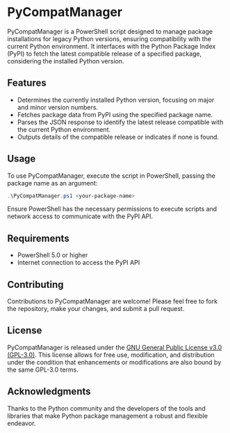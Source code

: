 # PyCompatManager

PyCompatManager is a PowerShell script designed to manage package installations for legacy Python versions, ensuring compatibility with the current Python environment. It interfaces with the Python Package Index (PyPI) to fetch the latest compatible release of a specified package, considering the installed Python version.

## Features

- Determines the currently installed Python version, focusing on major and minor version numbers.
- Fetches package data from PyPI using the specified package name.
- Parses the JSON response to identify the latest release compatible with the current Python environment.
- Outputs details of the compatible release or indicates if none is found.

## Usage

To use PyCompatManager, execute the script in PowerShell, passing the package name as an argument:

```powershell
.\PyCompatManager.ps1 <your-package-name>
```

Ensure PowerShell has the necessary permissions to execute scripts and network access to communicate with the PyPI API.

## Requirements

- PowerShell 5.0 or higher
- Internet connection to access the PyPI API

## Contributing

Contributions to PyCompatManager are welcome! Please feel free to fork the repository, make your changes, and submit a pull request.

## License

PyCompatManager is released under the [GNU General Public License v3.0 (GPL-3.0)](https://www.gnu.org/licenses/gpl-3.0.en.html). This license allows for free use, modification, and distribution under the condition that enhancements or modifications are also bound by the same GPL-3.0 terms.

## Acknowledgments

Thanks to the Python community and the developers of the tools and libraries that make Python package management a robust and flexible endeavor.
